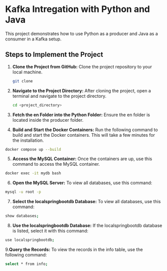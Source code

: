 # Kafka Intregation with Python and Java 
This project demonstrates how to use Python as a producer and Java as a consumer in a Kafka setup.
## Steps to Implement the Project
1. **Clone the Project from GitHub:**
Clone the project repository to your local machine.
   ```sh
   git clone 
   ```
2. **Navigate to the Project Directory:**
After cloning the project, open a terminal and navigate to the project directory.
   ```sh
   cd <project_directory>
   ```
3. **Fetch the en Folder into the Python Folder:**
Ensure the en folder is located inside the producer folder.


4. **Build and Start the Docker Containers:**
Run the following command to build and start the Docker containers. This will take a few minutes for the installation.
  ```sh
  docker compose up --build 
  ```
5. **Access the MySQL Container:**
Once the containers are up, use this command to access the MySQL container.
  ```sh
  docker exec -it mydb bash
  ```
6. **Open the MySQL Server:**
To view all databases, use this command:
  ```sh
  mysql -u root -p
  ```
7. **Select the localspringbootdb Database:**
To view all databases, use this command:
  ```sh
  show databases;
  ```
8. **Use the localspringbootdb Database:**
If the localspringbootdb database is listed, select it with this command:
  ```sh
  use localspringbootdb;
  ```
9.**Query the Records:**
To view the records in the info table, use the following command:
  ```sh
  select * from info;
  ```

